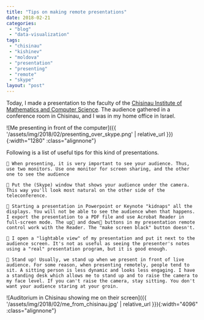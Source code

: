 ```yaml
---
title: "Tips on making remote presentations"
date: 2018-02-21
categories: 
 - "blog"
 - "data-visualization"
tags: 
 - "chisinau"
 - "kishinev"
 - "moldova"
 - "presentation"
 - "presenting"
 - "remote"
 - "skype"
layout: "post"
---
```


Today, I made a presentation to the faculty of the [Chisinau ](http://www.math.md/en/)
[Institute of Mathematics and Computer Science](http://www.math.md/en/). The audience gathered in a conference room in Chisinau, and I was in my home office in Israel.

![Me presenting in front of the computer]({{ '/assets/img/2018/02/presenting_over_skype.png' | relative_url }}){:width="1280" :class="alignnone"}

Following is a list of useful tips for this kind of presentations.


     When presenting, it is very important to see your audience. Thus, use two monitors. Use one monitor for screen sharing, and the other one to see the audience

     Put the (Skype) window that shows your audience under the camera. This way you'll look most natural on the other side of the teleconference.

     Starting a presentation in Powerpoint or Keynote "kidnaps" all the displays. You will not be able to see the audience when that happens. I export the presentation to a PDF file and use Acrobat Reader in full-screen mode. The up and down buttons in my presentation remote control work with the Reader. The "make screen black" button doesn't.

     I open a "lightable view" of my presentation and put it next to the audience screen. It's not as useful as seeing the presenter's notes using a "real" presentation program, but it is good enough.

     Stand up! Usually, we stand up when we present in front of live audience. For some reason, when presenting remotely, people tend to sit. A sitting person is less dynamic and looks less engaging. I have a standing desk which allows me to stand up and to raise the camera to my face level. If you can't raise the camera, stay sitting. You don't want your audience staring at your groin.

![Auditorium in Chisinau showing me on their screen]({{ '/assets/img/2018/02/me_from_chisinau.jpg' | relative_url }}){:width="4096" :class="alignnone"}

 
